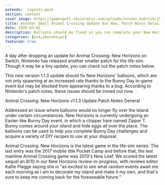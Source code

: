 ```yaml
---
extends: _layouts.post
section: content
cover_image: https://gamespot1.cbsistatic.com/uploads/screen_kubrick/1578/15789366/3650479-585775-animalcrossingballoonbugfix2.jpg
title: Another Small Animal Crossing Update Out Now, Patch Notes Detailed
date: 2020-03-02
description: Balloons should be fixed so you can complete your New Horizons Bunny Day challenges.
categories: [ps4,xboxone,pc]
featured: true
---
```


A day after dropping an update for Animal Crossing: New Horizons on Switch, Nintendo has released another smaller patch for the life-sim. Though it may be a tiny update, you can check out the patch notes below.

This new version 1.1.3 update should fix New Horizons' balloons, which are not only spawning at an increased rate thanks to the Bunny Day in-game event but may be blocked from appearing thanks to a bug. According to Nintendo's patch notes, these issues should be ironed out now.

Animal Crossing: New Horizons v1.1.3 Update Patch Notes
General

Addressed an issue where balloons would no longer fly over the island under certain circumstances.
New Horizons is currently undergoing an Easter-like Bunny Day event, in which a chipper hare named Zipper T. Bunny comes around your island and hide eggs all over the place. The balloons can be used to help you complete Bunny Day challenges and acquire a variety of DIY recipes to use at your disposal.

Animal Crossing: New Horizons is the latest game in the life-sim series. The last entry was the 2017 mobile title Pocket Camp and before that, the last mainline Animal Crossing game was 2013's New Leaf. We scored the latest sequel an 8/10 in our New Horizons review-in-progress, with reviews editor Kallie Plagge saying she is "as excited to see what random events await me each morning as I am to decorate my island and make it my own, and that's sure to keep me coming back for the foreseeable future."